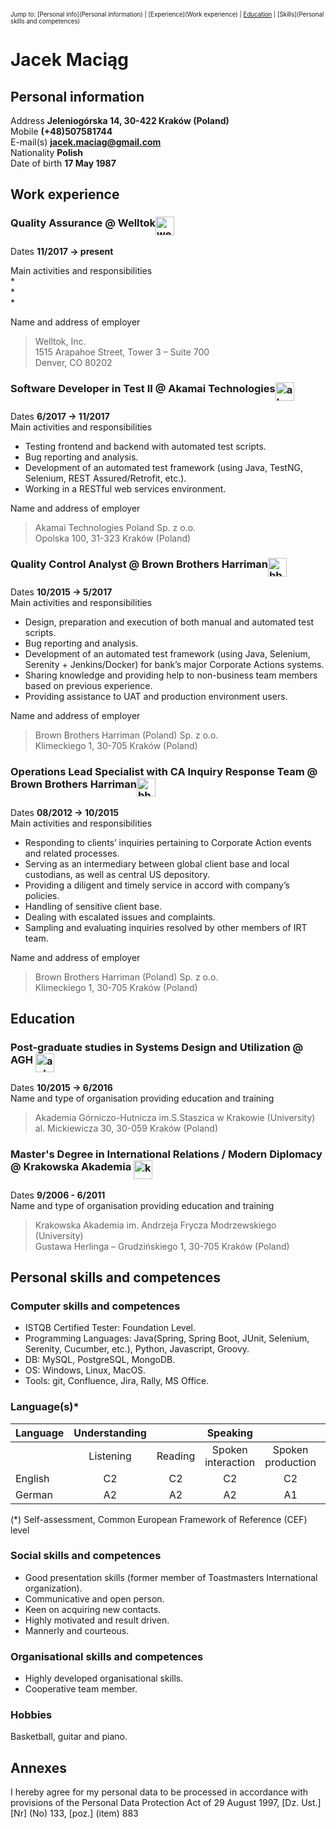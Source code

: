 <sub><sup>Jump to: [Personal info](Personal information) | [Experience](Work experience) | [Education](Education) | [Skills](Personal skills and competences)</sup></sub>

# Jacek Maciąg

## Personal information
Address **Jeleniogórska 14, 30-422 Kraków (Poland)**  
Mobile **(+48)507581744**  
E-mail(s) **<a href="jacek.maciag@gmail.com">jacek.maciag@gmail.com</a>**  
Nationality **Polish**   
Date of birth **17 May 1987**  

## Work experience

### Quality Assurance @ Welltok<img src="https://pbs.twimg.com/profile_images/378800000856657135/zKJDlC8p_400x400.jpeg" alt="welltok logo" height="30" align="top"/>
Dates **11/2017 → present**  

Main activities and responsibilities  
*  
*  
*  

Name and address of employer
>Welltok, Inc.  
>1515 Arapahoe Street, Tower 3 – Suite 700  
>Denver, CO 80202

### Software Developer in Test II @ Akamai Technologies<img src="https://www.akamai.com/us/en/multimedia/documents/media-resources/akamai-logo.jpg" alt="akamai logo" height="30" align="top"/>
Dates **6/2017 → 11/2017**  
Main activities and responsibilities
* Testing frontend and backend with automated test scripts.
* Bug reporting and analysis.
* Development of an automated test framework (using Java, TestNG, Selenium, REST Assured/Retrofit, etc.).
* Working in a RESTful web services environment.

Name and address of employer
>Akamai Technologies Poland Sp. z o.o.  
>Opolska 100, 31-323 Kraków (Poland)

### Quality Control Analyst @ Brown Brothers Harriman<img src="https://media.glassdoor.com/sqll/3668/brown-brothers-harriman-squarelogo-1520260667076.png" alt="bbh logo" height="30" align="top"/>
Dates **10/2015 → 5/2017**  
Main activities and responsibilities
* Design, preparation and execution of both manual and automated test scripts.
* Bug reporting and analysis.
* Development of an automated test framework (using Java, Selenium, Serenity +  Jenkins/Docker) for bank’s major Corporate Actions systems.
* Sharing knowledge and providing help to non-business team members based on previous experience.
* Providing assistance to UAT and production environment users.

Name and address of employer
>Brown Brothers Harriman (Poland) Sp. z o.o.  
>Klimeckiego 1, 30-705 Kraków (Poland)

### Operations Lead Specialist with CA Inquiry Response Team @ Brown Brothers Harriman<img src="https://media.glassdoor.com/sqll/3668/brown-brothers-harriman-squarelogo-1520260667076.png" alt="bbh logo" height="30" align="top"/>
Dates **08/2012 → 10/2015**  
Main activities and responsibilities
* Responding to clients’ inquiries pertaining to Corporate Action events and related processes.
* Serving as an intermediary between global client base and local custodians, as well as central US depository.
* Providing a diligent and timely service in accord with company’s policies.
* Handling of sensitive client base.
* Dealing with escalated issues and complaints.
* Sampling and evaluating inquiries resolved by other members of IRT team.

Name and address of employer
>Brown Brothers Harriman (Poland) Sp. z o.o.  
>Klimeckiego 1, 30-705 Kraków (Poland)

## Education

### Post-graduate studies in Systems Design and Utilization @ AGH <img src="http://wyprawabari.agh.edu.pl/graph/logo_agh.jpg" alt="agh logo" height="30" align="top"/>
Dates **10/2015 → 6/2016**  
Name and type of organisation providing education and training
>Akademia Górniczo-Hutnicza im.S.Staszica w Krakowie (University)  
>al. Mickiewicza 30, 30-059 Kraków (Poland)

### Master's Degree in International Relations / Modern Diplomacy @ Krakowska Akademia <img src="http://media.krakow.travel/photos/21560/xl.jpg" alt="ka logo" height="30" align="top"/>
Dates **9/2006 - 6/2011**   
Name and type of organisation providing education and training
>Krakowska Akademia im. Andrzeja Frycza Modrzewskiego (University)  
>Gustawa Herlinga – Grudzińskiego 1, 30-705 Kraków (Poland)

## Personal skills and competences

### Computer skills and competences
* ISTQB Certified Tester: Foundation Level.
* Programming Languages: 
<span title="">Java(Spring, Spring Boot, JUnit, Selenium, Serenity, Cucumber, etc.)</span>, Python, Javascript, Groovy.
* DB: MySQL, PostgreSQL, MongoDB.
* OS: Windows, Linux, MacOS.
* Tools: git, Confluence, Jira, Rally, MS Office.

### Language(s)*
|Language|Understanding|    |Speaking         |                 |Writing|
|--------|:-------:|:-----:|:----------------:|:---------------:|:-----:|
|        |Listening|Reading|Spoken interaction|Spoken production|       |
|English |C2       |C2     |C2                |C2               |C2     |
|German  |A2       |A2     |A2                |A1               |A2     |

(*) Self-assessment, Common European Framework of Reference (CEF) level 

### Social skills and competences
* Good presentation skills (former member of Toastmasters International organization).
* Communicative and open person. 
* Keen on acquiring new contacts.
* Highly motivated and result driven.
* Mannerly and courteous.

### Organisational skills and competences
* Highly developed organisational skills.
* Cooperative team member.

### Hobbies
Basketball, guitar and piano.

## Annexes
I hereby agree for my personal data to be processed in accordance with provisions of the Personal Data Protection Act of 29 August 1997, [Dz. Ust.] [Nr] (No) 133, [poz.] (item) 883